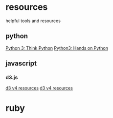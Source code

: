 # resources
helpful tools and resources 

## python
[Python 3: Think Python](http://greenteapress.com/thinkpython2/html/index.html)
[Python3: Hands on Python](http://anh.cs.luc.edu/python/hands-on/3.0/)

## javascript

### d3.js 
[d3 v4 resources](https://square.github.io/intro-to-d3/)
[d3 v4 resources](http://d3indepth.com/)

# ruby
